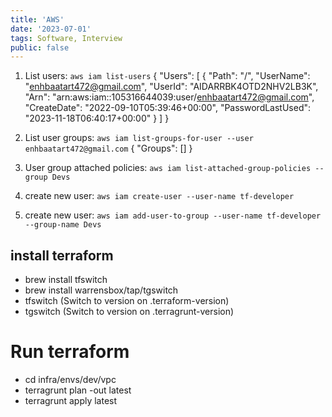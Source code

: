 ```yaml
---
title: 'AWS'
date: '2023-07-01'
tags: Software, Interview
public: false
---
```



1. List users: `aws iam list-users`
{
    "Users": [
        {
            "Path": "/",
            "UserName": "enhbaatart472@gmail.com",
            "UserId": "AIDARRBK4OTD2NHV2LB3K",
            "Arn": "arn:aws:iam::105316644039:user/enhbaatart472@gmail.com",
            "CreateDate": "2022-09-10T05:39:46+00:00",
            "PasswordLastUsed": "2023-11-18T06:40:17+00:00"
        }
    ]
}

2. List user groups: `aws iam list-groups-for-user --user enhbaatart472@gmail.com`
{
    "Groups": []
}
3. User group attached policies: `aws iam list-attached-group-policies --group Devs`
4. create new user: `aws iam create-user --user-name tf-developer`
5. create new user: `aws iam add-user-to-group --user-name tf-developer --group-name Devs`


## install terraform

- brew install tfswitch
- brew install warrensbox/tap/tgswitch
- tfswitch (Switch to version on .terraform-version)
- tgswitch (Switch to version on .terragrunt-version)

# Run terraform
- cd infra/envs/dev/vpc      
- terragrunt plan -out latest
- terragrunt apply latest    
